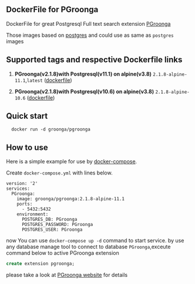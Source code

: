 ## DockerFile for PGroonga

DockerFile for great Postgresql Full text search extension [PGroonga](https://github.com/pgroonga/pgroonga)

Those images based on [postgres](https://hub.docker.com/_/postgres) and could use as same as `postgres` images

## Supported tags and respective Dockerfile links

1. **PGroonga(v2.1.8)with Postgresql(v11.1) on alpine(v3.8)** `2.1.8-alpine-11.1`,`latest` ([dockerfile](https://github.com/pgroonga/docker/blob/master/2.1.8/alpine/11.1/Dockerfile))

2. **PGroonga(v2.1.8)with Postgresql(v10.6) on alpine(v3.8)** `2.1.8-alpine-10.6` ([dockerfile](https://github.com/pgroonga/docker/tree/master/2.1.8/alpine/10.6/Dockerfile))

## Quick start

```shell
  docker run -d groonga/pgroonga
```

## How to use 

Here is a simple example for use by [docker-compose](https://github.com/docker/compose).

Create `docker-compose.yml` with lines below.
```docker-compose
version: '2'
services:
  PGroonga:
    image: groonga/pgroonga:2.1.8-alpine-11.1
    ports:
      - 5432:5432
    environment:
      POSTGRES_DB: PGroonga
      POSTGRES_PASSWORD: PGroonga
      POSTGRES_USER: PGroonga
```
now You can use `docker-compose up -d` command to start service.
by use any database manage tool to connect to database `PGroonga`,exceute command below to active PGroonga extension
```SQL
create extension pgroonga;
```

please take a look at [PGroonga website](https://pgroonga.github.io/) for details
